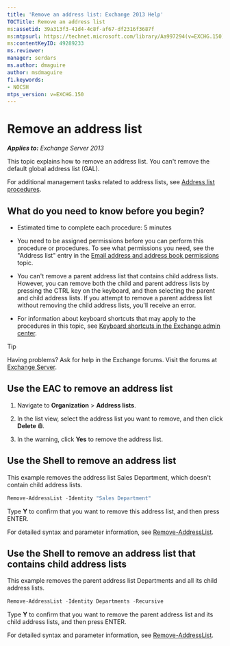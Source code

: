 ```yaml
---
title: 'Remove an address list: Exchange 2013 Help'
TOCTitle: Remove an address list
ms:assetid: 39a313f3-41d4-4c8f-af67-df2316f3687f
ms:mtpsurl: https://technet.microsoft.com/library/Aa997294(v=EXCHG.150)
ms:contentKeyID: 49289233
ms.reviewer: 
manager: serdars
ms.author: dmaguire
author: msdmaguire
f1.keywords:
- NOCSH
mtps_version: v=EXCHG.150
---
```


# Remove an address list

_**Applies to:** Exchange Server 2013_

This topic explains how to remove an address list. You can't remove the default global address list (GAL).

For additional management tasks related to address lists, see [Address list procedures](address-list-procedures-exchange-2013-help.md).

## What do you need to know before you begin?

- Estimated time to complete each procedure: 5 minutes

- You need to be assigned permissions before you can perform this procedure or procedures. To see what permissions you need, see the "Address list" entry in the [Email address and address book permissions](email-address-and-address-book-permissions-exchange-2013-help.md) topic.

- You can't remove a parent address list that contains child address lists. However, you can remove both the child and parent address lists by pressing the CTRL key on the keyboard, and then selecting the parent and child address lists. If you attempt to remove a parent address list without removing the child address lists, you'll receive an error.

- For information about keyboard shortcuts that may apply to the procedures in this topic, see [Keyboard shortcuts in the Exchange admin center](keyboard-shortcuts-in-the-exchange-admin-center-2013-help.md).

> [!TIP]
> Having problems? Ask for help in the Exchange forums. Visit the forums at [Exchange Server](https://go.microsoft.com/fwlink/p/?linkid=60612).

## Use the EAC to remove an address list

1. Navigate to **Organization** \> **Address lists**.

2. In the list view, select the address list you want to remove, and then click **Delete** ![Delete icon](images/Dd298078.14f639f6-61e8-4418-bbfb-0db14de9d2f5(EXCHG.150).gif "Delete icon").

3. In the warning, click **Yes** to remove the address list.

## Use the Shell to remove an address list

This example removes the address list Sales Department, which doesn't contain child address lists.

```powershell
Remove-AddressList -Identity "Sales Department"
```

Type **Y** to confirm that you want to remove this address list, and then press ENTER.

For detailed syntax and parameter information, see [Remove-AddressList](https://docs.microsoft.com/powershell/module/exchange/Remove-AddressList).

## Use the Shell to remove an address list that contains child address lists

This example removes the parent address list Departments and all its child address lists.

```powershell
Remove-AddressList -Identity Departments -Recursive
```

Type **Y** to confirm that you want to remove the parent address list and its child address lists, and then press ENTER.

For detailed syntax and parameter information, see [Remove-AddressList](https://docs.microsoft.com/powershell/module/exchange/Remove-AddressList).
